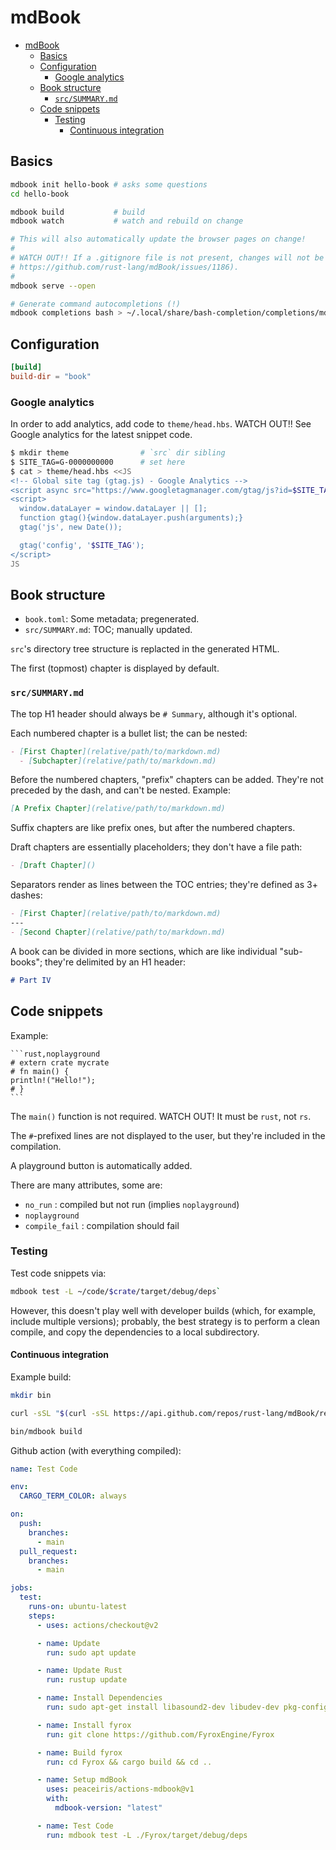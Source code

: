 # mdBook

- [mdBook](#mdbook)
  - [Basics](#basics)
  - [Configuration](#configuration)
    - [Google analytics](#google-analytics)
  - [Book structure](#book-structure)
    - [`src/SUMMARY.md`](#srcsummarymd)
  - [Code snippets](#code-snippets)
    - [Testing](#testing)
      - [Continuous integration](#continuous-integration)

## Basics

```sh
mdbook init hello-book # asks some questions
cd hello-book

mdbook build           # build
mdbook watch           # watch and rebuild on change

# This will also automatically update the browser pages on change!
#
# WATCH OUT!! If a .gitignore file is not present, changes will not be detected!! (see
# https://github.com/rust-lang/mdBook/issues/1186).
#
mdbook serve --open

# Generate command autocompletions (!)
mdbook completions bash > ~/.local/share/bash-completion/completions/mdbook
```

## Configuration

```toml
[build]
build-dir = "book"
```

### Google analytics

In order to add analytics, add code to `theme/head.hbs`. WATCH OUT!! See Google analytics for the latest snippet code.

```sh
$ mkdir theme                # `src` dir sibling
$ SITE_TAG=G-0000000000      # set here
$ cat > theme/head.hbs <<JS
<!-- Global site tag (gtag.js) - Google Analytics -->
<script async src="https://www.googletagmanager.com/gtag/js?id=$SITE_TAG"></script>
<script>
  window.dataLayer = window.dataLayer || [];
  function gtag(){window.dataLayer.push(arguments);}
  gtag('js', new Date());

  gtag('config', '$SITE_TAG');
</script>
JS
```

## Book structure

- `book.toml`: Some metadata; pregenerated.
- `src/SUMMARY.md`: TOC; manually updated.

`src`'s directory tree structure is replacted in the generated HTML.

The first (topmost) chapter is displayed by default.

### `src/SUMMARY.md`

The top H1 header should always be `# Summary`, although it's optional.

Each numbered chapter is a bullet list; the can be nested:

```md
- [First Chapter](relative/path/to/markdown.md)
  - [Subchapter](relative/path/to/markdown.md)
```

Before the numbered chapters, "prefix" chapters can be added. They're not preceded by the dash, and can't be nested. Example:

```md
[A Prefix Chapter](relative/path/to/markdown.md)
```

Suffix chapters are like prefix ones, but after the numbered chapters.

Draft chapters are essentially placeholders; they don't have a file path:

```md
- [Draft Chapter]()
```

Separators render as lines between the TOC entries; they're defined as 3+ dashes:

```md
- [First Chapter](relative/path/to/markdown.md)
---
- [Second Chapter](relative/path/to/markdown.md)
```

A book can be divided in more sections, which are like individual "sub-books"; they're delimited by an H1 header:

```md
# Part IV
```

## Code snippets

Example:

````
```rust,noplayground
# extern crate mycrate
# fn main() {
println!("Hello!");
# }
```
````

The `main()` function is not required. WATCH OUT! It must be `rust`, not `rs`.

The `#`-prefixed lines are not displayed to the user, but they're included in the compilation.

A playground button is automatically added.

There are many attributes, some are:

- `no_run`       : compiled but not run (implies `noplayground`)
- `noplayground`
- `compile_fail` : compilation should fail

### Testing

Test code snippets via:

```sh
mdbook test -L ~/code/$crate/target/debug/deps`
```

However, this doesn't play well with developer builds (which, for example, include multiple versions); probably, the best strategy is to perform a clean compile, and copy the dependencies to a local subdirectory.

#### Continuous integration

Example build:

```sh
mkdir bin

curl -sSL "$(curl -sSL https://api.github.com/repos/rust-lang/mdBook/releases/latest | jq --raw-output '.assets[] | .browser_download_url' | grep 'linux-gnu.tar.gz$')" | tar -xz --directory=bin

bin/mdbook build
```

Github action (with everything compiled):

```yml
name: Test Code

env:
  CARGO_TERM_COLOR: always

on:
  push:
    branches:
      - main
  pull_request:
    branches:
      - main

jobs:
  test:
    runs-on: ubuntu-latest
    steps:
      - uses: actions/checkout@v2

      - name: Update
        run: sudo apt update

      - name: Update Rust
        run: rustup update

      - name: Install Dependencies
        run: sudo apt-get install libasound2-dev libudev-dev pkg-config xorg-dev libxcb-shape0-dev libxcb-xfixes0-dev libxkbcommon-dev

      - name: Install fyrox
        run: git clone https://github.com/FyroxEngine/Fyrox

      - name: Build fyrox
        run: cd Fyrox && cargo build && cd ..

      - name: Setup mdBook
        uses: peaceiris/actions-mdbook@v1
        with:
          mdbook-version: "latest"

      - name: Test Code
        run: mdbook test -L ./Fyrox/target/debug/deps
```
